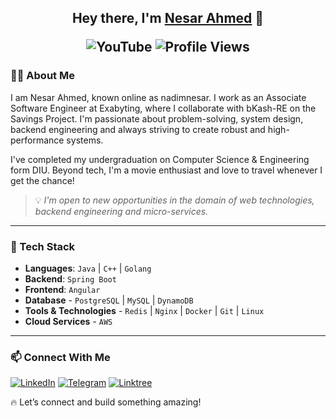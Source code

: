 <h2 align="center">Hey there, I'm <b><a href="https://www.linkedin.com/in/nadimnesar/" target="_blank">Nesar Ahmed</a></b> 👋
<p align="center">

![YouTube](https://img.shields.io/youtube/channel/subscribers/UCTkDXJtW62n4w0HgWywfsfQ?color=%23FFFFFF&logo=Youtube&logoColor=%23FF0000&style=for-the-badge)
<img src="https://komarev.com/ghpvc/?username=nadimnesar&label=Profile%20Views&color=0e75b6&style=for-the-badge" alt="Profile Views" />

</p>
</h2>

### 👨‍💻 About Me
I am Nesar Ahmed, known online as nadimnesar. I work as an Associate Software Engineer at Exabyting, where I collaborate with bKash-RE on the Savings Project. I'm passionate about problem-solving, system design, backend engineering and always striving to create robust and high-performance systems.

I've completed my undergraduation on Computer Science & Engineering form DIU. Beyond tech, I'm a movie enthusiast and love to travel whenever I get the chance!

> 💡 *I'm open to new opportunities in the domain of web technologies, backend engineering and micro-services.*

---
### 🚀 Tech Stack  

- **Languages**: `Java` | `C++` | `Golang`
- **Backend**: `Spring Boot`
- **Frontend**: `Angular`
- **Database** - `PostgreSQL` | `MySQL` | `DynamoDB`
- **Tools & Technologies** - `Redis` | `Nginx` | `Docker` | `Git` | `Linux`
- **Cloud Services** - `AWS`

---

### 📫 Connect With Me  

[![LinkedIn](https://custom-icon-badges.demolab.com/badge/LinkedIn-0A66C2?logo=linkedin-white&logoColor=fff)](https://linkedin.com/in/nadimnesar)
[![Telegram](https://img.shields.io/badge/Telegram-2CA5E0?logo=telegram&logoColor=white)](https://t.me/nadimnesar)
[![Linktree](https://img.shields.io/badge/LinkTree-1de9b6?logo=linktree&logoColor=white)](https://linktr.ee/nadimnesar)

🔥 Let’s connect and build something amazing!
